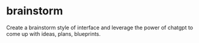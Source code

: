 # brainstorm
Create a brainstorm style of interface and leverage the power of chatgpt to come up with ideas, plans, blueprints.
